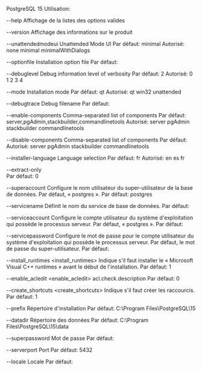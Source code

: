 PostgreSQL 15
Utilisation:

 --help                                      Affichage de la listes des options valides

 --version                                   Affichage des informations sur le produit

 --unattendedmodeui <unattendedmodeui>       Unattended Mode UI
                                             Par défaut: minimal
                                             Autorisé: none minimal minimalWithDialogs

 --optionfile <optionfile>                   Installation option file
                                             Par défaut: 

 --debuglevel <debuglevel>                   Debug information level of verbosity
                                             Par défaut: 2
                                             Autorisé: 0 1 2 3 4

 --mode <mode>                               Installation mode
                                             Par défaut: qt
                                             Autorisé: qt win32 unattended

 --debugtrace <debugtrace>                   Debug filename
                                             Par défaut: 

 --enable-components <enable-components>     Comma-separated list of components
                                             Par défaut: server,pgAdmin,stackbuilder,commandlinetools
                                             Autorisé: server pgAdmin stackbuilder commandlinetools

 --disable-components <disable-components>   Comma-separated list of components
                                             Par défaut: 
                                             Autorisé: server pgAdmin stackbuilder commandlinetools

 --installer-language <installer-language>   Language selection
                                             Par défaut: fr
                                             Autorisé: en es fr

 --extract-only <extract-only>               
                                             Par défaut: 0

 --superaccount <superaccount>               Configure le nom utilisateur du super-utilisateur de la base de données. Par défaut, « postgres ».
                                             Par défaut: postgres

 --servicename <servicename>                 Définit le nom du service de base de données.
                                             Par défaut: 

 --serviceaccount <serviceaccount>           Configure le compte utilisateur du système d'exploitation qui possède le processus serveur. Par défaut, « postgres ».
                                             Par défaut: 

 --servicepassword <servicepassword>         Configure le mot de passe pour le compte utilisateur du système d'exploitation qui possède le processus serveur. Par défaut, le mot de passe du super-utilisateur.
                                             Par défaut: 

 --install_runtimes <install_runtimes>       Indique s'il faut installer le « Microsoft Visual C++ runtimes » avant le début de l'installation.
                                             Par défaut: 1

 --enable_acledit <enable_acledit>           acl.check.description
                                             Par défaut: 0

 --create_shortcuts <create_shortcuts>       Indique s'il faut créer les raccourcis.
                                             Par défaut: 1

 --prefix <prefix>                           Répertoire d'installation
                                             Par défaut: C:\Program Files\PostgreSQL\15

 --datadir <datadir>                         Répertoire des données
                                             Par défaut: C:\Program Files\PostgreSQL\15\data

 --superpassword <superpassword>             Mot de passe
                                             Par défaut: 

 --serverport <serverport>                   Port
                                             Par défaut: 5432

 --locale <locale>                           Locale
                                             Par défaut: 


